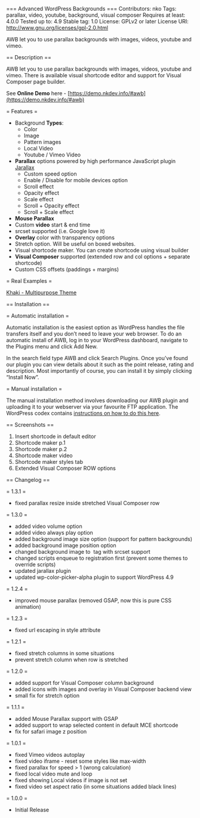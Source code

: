 === Advanced WordPress Backgrounds ===
Contributors: nko
Tags: parallax, video, youtube, background, visual composer
Requires at least: 4.0.0
Tested up to: 4.9
Stable tag: 1.0
License: GPLv2 or later
License URI: http://www.gnu.org/licenses/gpl-2.0.html

AWB let you to use parallax backgrounds with images, videos, youtube and vimeo.



== Description ==

AWB let you to use parallax backgrounds with images, videos, youtube and vimeo. There is available visual shortcode editor and support for Visual Composer page builder.

See __Online Demo__ here - [https://demo.nkdev.info/#awb](https://demo.nkdev.info/#awb)

= Features =
* Background __Types__:
    * Color
    * Image
    * Pattern images
    * Local Video
    * Youtube / Vimeo Video
* __Parallax__ options powered by high performance JavaScript plugin [Jarallax](https://github.com/nk-o/jarallax)
    * Custom speed option
    * Enable / Disable for mobile devices option
    * Scroll effect
    * Opacity effect
    * Scale effect
    * Scroll + Opacity effect
    * Scroll + Scale effect
* __Mouse Parallax__
* Custom __video__ start & end time
* srcset supported (i.e. Google love it)
* __Overlay__ color with transparency options
* Stretch option. Will be useful on boxed websites.
* Visual shortcode maker. You can create shortcode using visual builder
* __Visual Composer__ supported (extended row and col options + separate shortcode)
* Custom CSS offsets (paddings + margins)


= Real Examples =

[Khaki - Multipurpose Theme](https://demo.nkdev.info/#khaki.corporate)



== Installation ==

= Automatic installation =

Automatic installation is the easiest option as WordPress handles the file transfers itself and you don’t need to leave your web browser. To do an automatic install of AWB, log in to your WordPress dashboard, navigate to the Plugins menu and click Add New.

In the search field type AWB and click Search Plugins. Once you’ve found our plugin you can view details about it such as the point release, rating and description. Most importantly of course, you can install it by simply clicking “Install Now”.

= Manual installation =

The manual installation method involves downloading our AWB plugin and uploading it to your webserver via your favourite FTP application. The WordPress codex contains [instructions on how to do this here](https://codex.wordpress.org/Managing_Plugins#Manual_Plugin_Installation).



== Screenshots ==

1. Insert shortcode in default editor
2. Shortcode maker p.1
3. Shortcode maker p.2
4. Shortcode maker video
5. Shortcode maker styles tab
6. Extended Visual Composer ROW options



== Changelog ==

= 1.3.1 =
* fixed parallax resize inside stretched Visual Composer row

= 1.3.0 =
* added video volume option
* added video always play option
* added background image size option (support for pattern backgrounds)
* added background image position option
* changed background image to <img> tag with srcset support
* changed scripts enqueue to registration first (prevent some themes to override scripts)
* updated jarallax plugin
* updated wp-color-picker-alpha plugin to support WordPress 4.9

= 1.2.4 =
* improved mouse parallax (removed GSAP, now this is pure CSS animation)

= 1.2.3 =
* fixed url escaping in style attribute

= 1.2.1 =
* fixed stretch columns in some situations
* prevent stretch column when row is stretched

= 1.2.0 =
* added support for Visual Composer column background
* added icons with images and overlay in Visual Composer backend view
* small fix for stretch option

= 1.1.1 =
* added Mouse Parallax support with GSAP
* added support to wrap selected content in default MCE shortcode
* fix for safari image z position

= 1.0.1 =
* fixed Vimeo videos autoplay
* fixed video iframe - reset some styles like max-width
* fixed parallax for speed > 1 (wrong calculation)
* fixed local video mute and loop
* fixed showing Local videos if image is not set
* fixed video set aspect ratio (in some situations added black lines)

= 1.0.0 =
* Initial Release